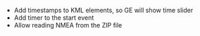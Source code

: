 - Add timestamps to KML elements, so GE will show time slider
- Add timer to the start event
- Allow reading NMEA from the ZIP file 
